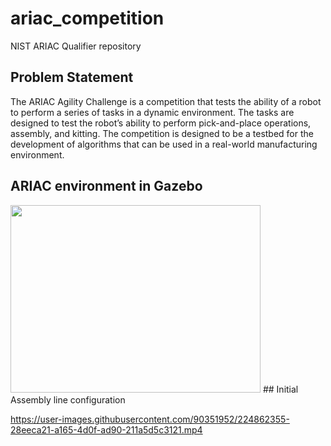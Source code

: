 # ariac_competition
NIST ARIAC Qualifier repository

## Problem Statement
The ARIAC Agility Challenge is a competition that tests the ability of a robot to perform a series of tasks in a dynamic environment. The tasks are designed to test the robot’s ability to perform pick-and-place operations, assembly, and kitting. The competition is designed to be a testbed for the development of algorithms that can be used in a real-world manufacturing environment.

## ARIAC environment in Gazebo

<img src="https:////user-images.githubusercontent.com/90351952/224862216-94528e61-b6d8-4142-80e2-306f8d7b403f.png" width="400" height="300">
## Initial Assembly line configuration

https://user-images.githubusercontent.com/90351952/224862355-28eeca21-a165-4d0f-ad90-211a5d5c3121.mp4

